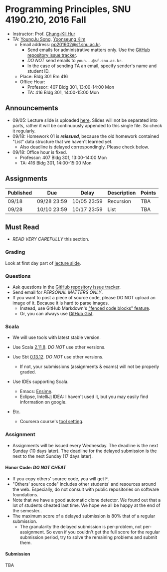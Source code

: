 # Programming Principles, SNU 4190.210, 2016 Fall

- Instructor: Prof. [Chung-Kil Hur](http://sf.snu.ac.kr/gil.hur)
- TA: [YoungJu Song](http://sf.snu.ac.kr/youngju.song), [Yoonseung Kim](http://sf.snu.ac.kr/yoonseung.kim/)
    + Email address: [pp201602@sf.snu.ac.kr](mailto:pp201602@sf.snu.ac.kr).
        * Send emails for administrative matters only. Use the [GitHub repository issue tracker](https://github.com/snu-sf-class/pp201602/issues).
        * *DO NOT* send emails to `youn...@sf.snu.ac.kr`.
        * In the case of sending TA an email, specify sender's name and student ID.
    + Place: Bldg 301 Rm 416
    + Office Hour:
      * Professor: 407 Bldg 301, 13:00-14:00 Mon
      * TA:        416 Bldg 301, 14:00-15:00 Mon

## Announcements

- 09/05: Lecture slide is uploaded [here](lecture.pdf). Slides will not be separated into parts, rather it will be continuously appended to this single file. So check it regularly.
- 09/18: Homework 01 is ***reissued***, because the old homework contained "List" data structure that we haven't learned yet.
  + Also deadline is delayed correspondingly. Please check below.
- 09/18: Office hour is fixed.
  + Professor: 407 Bldg 301, 13:00-14:00 Mon
  + TA:        416 Bldg 301, 14:00-15:00 Mon

## Assignments

| Published     | Due       	| Delay         |Description                   	 	 	 	 	 	 	 	 	 	  	| Points 	|
|------------	|------------	|-------------  |-------------------------------------------------------------------	|-------	|
| 09/18     	|09/28 23:59    | 10/05 23:59   | Recursion                                                            	| TBA   	|
| 09/28     	|10/10 23:59    | 10/17 23:59   | List                                                            	| TBA   	|

## Must Read

- *READ VERY CAREFULLY* this section.

### Grading

Look at first day part of [lecture slide](lecture.pdf).

### Questions

- Ask questions in the [GitHub repository issue tracker](https://github.com/snu-sf-class/pp201602/issues).
- Send email for *PERSONAL MATTERS ONLY*.
- If you want to post a piece of source code, please DO NOT upload an image of it. Because it is hard to parse images.
    + Instead, use GitHub Markdown's ["fenced code blocks" feature](https://help.github.com/articles/github-flavored-markdown/#fenced-code-blocks).
    + Or, you can always use [GitHub Gist](https://gist.github.com/).

### Scala

- We will use tools with latest stable version.
- Use Scala [2.11.8](http://scala-lang.org/download/).  *DO NOT* use other versions.
- Use Sbt [0.13.12](http://www.scala-sbt.org/download.html). *DO NOT* use other versions.
    + If not, your submissions (assignments & exams) will not be properly graded.

- Use IDEs supporting Scala.
    + Emacs: [Ensime](https://github.com/ensime).
    + Eclipse, IntelliJj IDEA: I haven't used it, but you may easily find information on google.

- Etc.
    + Coursera course's [tool setting](https://www.coursera.org/learn/progfun1/home/week/1).

### Assignment

- Assignments will be issued every Wednesday.  The deadline is the next Sunday (10 days later).  The deadline for the delayed submission is the next to the next Sunday (17 days later).

#### Honor Code: *DO NOT CHEAT*

- If you copy others' source code, you will get F.
- "Others' source code" includes other students' and resources around the web. Especially, do not consult with public repositories on software foundations.
- Note that we have a good automatic clone detector. We found out that a lot of students cheated last time. We hope we all be happy at the end of the semester..
- The maximum score of a delayed submission is 80% that of a regular submission.
    + The granularity the delayed submission is per-problem, not per-assignment. So even if you couldn't get the full score for the regular submission period, try to solve the remaining problems and submit them.

#### Submission

TBA
